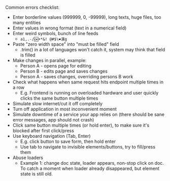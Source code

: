 Common errors checklist:
* Enter borderline values (999999, 0, -99999), long texts, huge files, too many entities
* Enter values in wrong format (text in a numerical field)
* Enter weird symbols, bunch of line feeds
    * `a1,.-/🆗+*&! @#$\❤️漢g`
* Paste "zero width space" into "must be filled" field
    * .trim() in a lot of languages won't catch it, system may think that field is filled
* Make changes in parallel, example:
    * Person A - opens page for editing
    * Person B - edits page and saves changes
    * Person A - saves changes, overriding persons B work
* Check what happens when same request hits endpoint multiple times in a row 
    * E.g. Frontend is running on overloaded hardware and user quickly clicks the same button multiple times
* Simulate slow internet/cut it off completely
* Turn off application in most inconvenient moment
* Simulate downtime of a service your app relies on (there should be sane error messages, app should not crash)
* Click same button multiple times (or hold enter), to make sure it's blocked after first click/press
* Use keyboard navigation (Tab, Enter)
    * E.g. click button to save form, then hold enter
    * Use tab to navigate to invisible elements/buttons, try to fill/press them
* Abuse loaders
    * Example 1: change doc state, loader appears, non-stop click on doc. To catch a moment when loader already disappeared, but element state is still old. 
